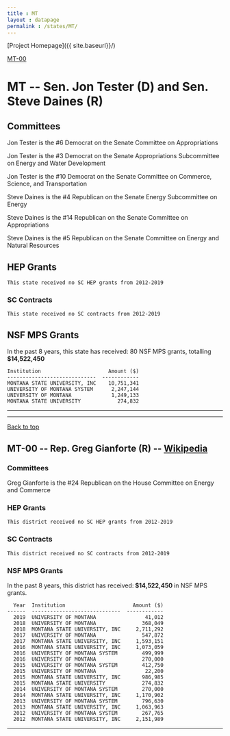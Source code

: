 ```yaml
---
title : MT
layout : datapage
permalink : /states/MT/
---
```

<a name="top"></a>
[Project Homepage]({{ site.baseurl}}/)


[MT-00](#MT-00)  

# MT -- Sen. Jon Tester (D) and  Sen. Steve Daines (R)
## Committees
Jon Tester is the #6 Democrat on the Senate Committee on Appropriations 

Jon Tester is the #3 Democrat on the Senate Appropriations Subcommittee on Energy and Water Development 

Jon Tester is the #10 Democrat on the Senate Committee on Commerce, Science, and Transportation 

Steve Daines is the #4 Republican on the Senate Energy Subcommittee on Energy 

Steve Daines is the #14 Republican on the Senate Committee on Appropriations 

Steve Daines is the #5 Republican on the Senate Committee on Energy and Natural Resources 

## HEP Grants
```
This state received no SC HEP grants from 2012-2019
```
### SC Contracts
```
This state received no SC contracts from 2012-2019
```
## NSF MPS Grants
In the past 8 years, this state has received:
80 NSF MPS grants, totalling <b> $14,522,450</b>
```
Institution                      Amount ($)
-----------------------------  ------------
MONTANA STATE UNIVERSITY, INC    10,751,341
UNIVERSITY OF MONTANA SYSTEM      2,247,144
UNIVERSITY OF MONTANA             1,249,133
MONTANA STATE UNIVERSITY            274,832
```
---
---
<a name="MT-00"></a>
[Back to top](#top)
## MT-00 -- Rep. Greg Gianforte (R) -- [Wikipedia](https://en.wikipedia.org/wiki/MT-00)
### Committees
Greg Gianforte is the #24 Republican on the House Committee on Energy and Commerce 

### HEP Grants
```
This district received no SC HEP grants from 2012-2019
```
### SC Contracts
```
This district received no SC contracts from 2012-2019
```
### NSF MPS Grants
In the past 8 years, this district has received:<b> $14,522,450 </b>in NSF MPS grants.
```
  Year  Institution                      Amount ($)
------  -----------------------------  ------------
  2019  UNIVERSITY OF MONTANA                41,012
  2018  UNIVERSITY OF MONTANA               368,049
  2018  MONTANA STATE UNIVERSITY, INC     2,711,292
  2017  UNIVERSITY OF MONTANA               547,872
  2017  MONTANA STATE UNIVERSITY, INC     1,593,151
  2016  MONTANA STATE UNIVERSITY, INC     1,073,059
  2016  UNIVERSITY OF MONTANA SYSTEM        499,999
  2016  UNIVERSITY OF MONTANA               270,000
  2015  UNIVERSITY OF MONTANA SYSTEM        412,750
  2015  UNIVERSITY OF MONTANA                22,200
  2015  MONTANA STATE UNIVERSITY, INC       986,985
  2015  MONTANA STATE UNIVERSITY            274,832
  2014  UNIVERSITY OF MONTANA SYSTEM        270,000
  2014  MONTANA STATE UNIVERSITY, INC     1,170,902
  2013  UNIVERSITY OF MONTANA SYSTEM        796,630
  2013  MONTANA STATE UNIVERSITY, INC     1,063,963
  2012  UNIVERSITY OF MONTANA SYSTEM        267,765
  2012  MONTANA STATE UNIVERSITY, INC     2,151,989
```
---
